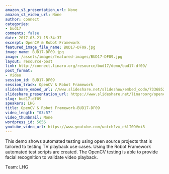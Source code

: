 ```yaml
---
amazon_s3_presentation_url: None
amazon_s3_video_url: None
author: connect
categories:
- bud17
comments: false
date: 2017-03-21 15:34:37
excerpt: OpenCV & Robot Framework
featured_image_file_name: BUD17-DF09.jpg
image_name: BUD17-DF09.jpg
image: /assets/images/featured-images/BUD17-DF09.jpg
layout: resource-post
link: http://connect.linaro.org/resource/bud17/demo/bud17-df09/
post_format:
- Video
session_id: BUD17-DF09
session_track: OpenCV & Robot Framework
slideshare_embed_url: //www.slideshare.net/slideshow/embed_code/73368527
slideshare_presentation_url: https://www.slideshare.net/linaroorg/opencv-robot-framework
slug: bud17-df09
speakers: LHG
title: OpenCV & Robot Framework-BUD17-DF09
video_length: "03:57"
video_thumbnail: None
wordpress_id: 5656
youtube_video_url: https://www.youtube.com/watch?v=_eklI09Vmi8
---
```


This demo shows automated testing using open source projects that is tailored to testing TV playback use cases.  Using the Robot Framework automated test scripts are created.  The OpenCV testing is able to provide facial recognition to validate video playback.

Team: LHG
